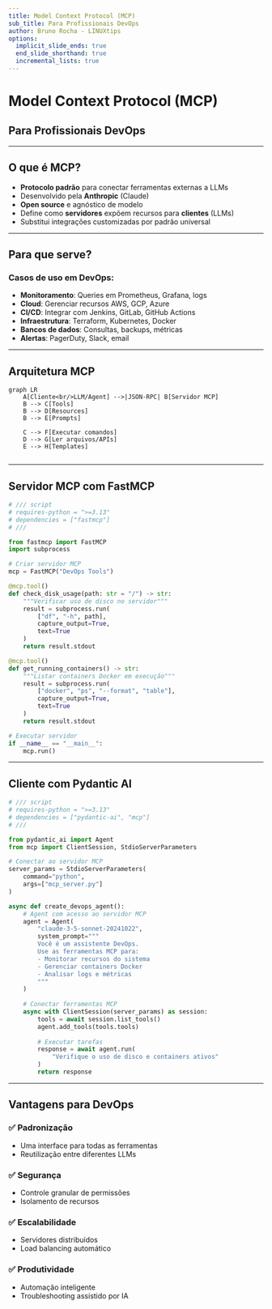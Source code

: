 ```yaml
---
title: Model Context Protocol (MCP)
sub_title: Para Profissionais DevOps
author: Bruno Rocha - LINUXtips
options:
  implicit_slide_ends: true
  end_slide_shorthand: true
  incremental_lists: true
---
```


# Model Context Protocol (MCP)
## Para Profissionais DevOps

---

## O que é MCP?

- **Protocolo padrão** para conectar ferramentas externas a LLMs
- Desenvolvido pela **Anthropic** (Claude)
- **Open source** e agnóstico de modelo
- Define como **servidores** expõem recursos para **clientes** (LLMs)
- Substitui integrações customizadas por padrão universal

---

## Para que serve?

### Casos de uso em DevOps:
- **Monitoramento**: Queries em Prometheus, Grafana, logs
- **Cloud**: Gerenciar recursos AWS, GCP, Azure
- **CI/CD**: Integrar com Jenkins, GitLab, GitHub Actions  
- **Infraestrutura**: Terraform, Kubernetes, Docker
- **Bancos de dados**: Consultas, backups, métricas
- **Alertas**: PagerDuty, Slack, email

---

## Arquitetura MCP

```mermaid +render
graph LR
    A[Cliente<br/>LLM/Agent] -->|JSON-RPC| B[Servidor MCP]
    B --> C[Tools]
    B --> D[Resources]
    B --> E[Prompts]
    
    C --> F[Executar comandos]
    D --> G[Ler arquivos/APIs]
    E --> H[Templates]
    
```

---

## Servidor MCP com FastMCP

```python
# /// script
# requires-python = ">=3.13"
# dependencies = ["fastmcp"]
# ///

from fastmcp import FastMCP
import subprocess

# Criar servidor MCP
mcp = FastMCP("DevOps Tools")

@mcp.tool()
def check_disk_usage(path: str = "/") -> str:
    """Verificar uso de disco no servidor"""
    result = subprocess.run(
        ["df", "-h", path], 
        capture_output=True, 
        text=True
    )
    return result.stdout

@mcp.tool()  
def get_running_containers() -> str:
    """Listar containers Docker em execução"""
    result = subprocess.run(
        ["docker", "ps", "--format", "table"],
        capture_output=True,
        text=True
    )
    return result.stdout

# Executar servidor
if __name__ == "__main__":
    mcp.run()
```

---

## Cliente com Pydantic AI

```python
# /// script  
# requires-python = ">=3.13"
# dependencies = ["pydantic-ai", "mcp"]
# ///

from pydantic_ai import Agent
from mcp import ClientSession, StdioServerParameters

# Conectar ao servidor MCP
server_params = StdioServerParameters(
    command="python",
    args=["mcp_server.py"]
)

async def create_devops_agent():
    # Agent com acesso ao servidor MCP
    agent = Agent(
        "claude-3-5-sonnet-20241022",
        system_prompt="""
        Você é um assistente DevOps.
        Use as ferramentas MCP para:
        - Monitorar recursos do sistema
        - Gerenciar containers Docker  
        - Analisar logs e métricas
        """
    )
    
    # Conectar ferramentas MCP
    async with ClientSession(server_params) as session:
        tools = await session.list_tools()
        agent.add_tools(tools.tools)
        
        # Executar tarefas
        response = await agent.run(
            "Verifique o uso de disco e containers ativos"
        )
        return response
```

---

## Vantagens para DevOps

### ✅ **Padronização**
- Uma interface para todas as ferramentas
- Reutilização entre diferentes LLMs

### ✅ **Segurança** 
- Controle granular de permissões
- Isolamento de recursos

### ✅ **Escalabilidade**
- Servidores distribuídos
- Load balancing automático

### ✅ **Produtividade**
- Automação inteligente
- Troubleshooting assistido por IA
